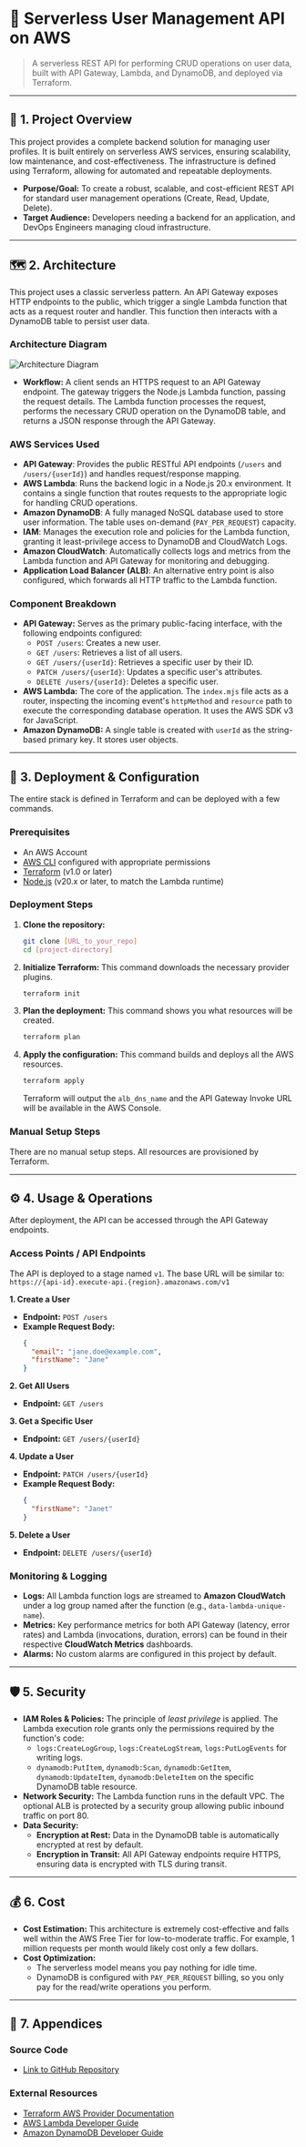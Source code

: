# 🚀 Serverless User Management API on AWS

> A serverless REST API for performing CRUD operations on user data, built with API Gateway, Lambda, and DynamoDB, and deployed via Terraform.

---

## **📝 1. Project Overview**

This project provides a complete backend solution for managing user profiles. It is built entirely on serverless AWS services, ensuring scalability, low maintenance, and cost-effectiveness. The infrastructure is defined using Terraform, allowing for automated and repeatable deployments.

* **Purpose/Goal:** To create a robust, scalable, and cost-efficient REST API for standard user management operations (Create, Read, Update, Delete).
* **Target Audience:** Developers needing a backend for an application, and DevOps Engineers managing cloud infrastructure.

---

## **🗺️ 2. Architecture**

This project uses a classic serverless pattern. An API Gateway exposes HTTP endpoints to the public, which trigger a single Lambda function that acts as a request router and handler. This function then interacts with a DynamoDB table to persist user data.

### **Architecture Diagram**

![Architecture Diagram](./images/aws-serverless-api-arch-diagram.png)

* **Workflow:** A client sends an HTTPS request to an API Gateway endpoint. The gateway triggers the Node.js Lambda function, passing the request details. The Lambda function processes the request, performs the necessary CRUD operation on the DynamoDB table, and returns a JSON response through the API Gateway.

### **AWS Services Used**

* **API Gateway**: Provides the public RESTful API endpoints (`/users` and `/users/{userId}`) and handles request/response mapping.
* **AWS Lambda**: Runs the backend logic in a Node.js 20.x environment. It contains a single function that routes requests to the appropriate logic for handling CRUD operations.
* **Amazon DynamoDB**: A fully managed NoSQL database used to store user information. The table uses on-demand (`PAY_PER_REQUEST`) capacity.
* **IAM**: Manages the execution role and policies for the Lambda function, granting it least-privilege access to DynamoDB and CloudWatch Logs.
* **Amazon CloudWatch**: Automatically collects logs and metrics from the Lambda function and API Gateway for monitoring and debugging.
* **Application Load Balancer (ALB)**: An alternative entry point is also configured, which forwards all HTTP traffic to the Lambda function.

### **Component Breakdown**

* **API Gateway:** Serves as the primary public-facing interface, with the following endpoints configured:
    * `POST /users`: Creates a new user.
    * `GET /users`: Retrieves a list of all users.
    * `GET /users/{userId}`: Retrieves a specific user by their ID.
    * `PATCH /users/{userId}`: Updates a specific user's attributes.
    * `DELETE /users/{userId}`: Deletes a specific user.
* **AWS Lambda:** The core of the application. The `index.mjs` file acts as a router, inspecting the incoming event's `httpMethod` and `resource` path to execute the corresponding database operation. It uses the AWS SDK v3 for JavaScript.
* **Amazon DynamoDB:** A single table is created with `userId` as the string-based primary key. It stores user objects.

---

## **🚀 3. Deployment & Configuration**

The entire stack is defined in Terraform and can be deployed with a few commands.

### **Prerequisites**

* An AWS Account
* [AWS CLI](https://aws.amazon.com/cli/) configured with appropriate permissions
* [Terraform](https://www.terraform.io/downloads.html) (v1.0 or later)
* [Node.js](https://nodejs.org/) (v20.x or later, to match the Lambda runtime)

### **Deployment Steps**

1.  **Clone the repository:**
    ```bash
    git clone [URL_to_your_repo]
    cd [project-directory]
    ```

2.  **Initialize Terraform:**
    This command downloads the necessary provider plugins.
    ```bash
    terraform init
    ```

3.  **Plan the deployment:**
    This command shows you what resources will be created.
    ```bash
    terraform plan
    ```

4.  **Apply the configuration:**
    This command builds and deploys all the AWS resources.
    ```bash
    terraform apply
    ```
    Terraform will output the `alb_dns_name` and the API Gateway Invoke URL will be available in the AWS Console.

### **Manual Setup Steps**

There are no manual setup steps. All resources are provisioned by Terraform.

---

## **⚙️ 4. Usage & Operations**

After deployment, the API can be accessed through the API Gateway endpoints.

### **Access Points / API Endpoints**

The API is deployed to a stage named `v1`. The base URL will be similar to: `https://{api-id}.execute-api.{region}.amazonaws.com/v1`

**1. Create a User**
* **Endpoint:** `POST /users`
* **Example Request Body:**
    ```json
    {
      "email": "jane.doe@example.com",
      "firstName": "Jane"
    }
    ```

**2. Get All Users**
* **Endpoint:** `GET /users`

**3. Get a Specific User**
* **Endpoint:** `GET /users/{userId}`

**4. Update a User**
* **Endpoint:** `PATCH /users/{userId}`
* **Example Request Body:**
    ```json
    {
      "firstName": "Janet"
    }
    ```

**5. Delete a User**
* **Endpoint:** `DELETE /users/{userId}`

### **Monitoring & Logging**

* **Logs:** All Lambda function logs are streamed to **Amazon CloudWatch** under a log group named after the function (e.g., `data-lambda-unique-name`).
* **Metrics:** Key performance metrics for both API Gateway (latency, error rates) and Lambda (invocations, duration, errors) can be found in their respective **CloudWatch Metrics** dashboards.
* **Alarms:** No custom alarms are configured in this project by default.

---

## **🛡️ 5. Security**

* **IAM Roles & Policies:** The principle of *least privilege* is applied. The Lambda execution role grants only the permissions required by the function's code:
    * `logs:CreateLogGroup`, `logs:CreateLogStream`, `logs:PutLogEvents` for writing logs.
    * `dynamodb:PutItem`, `dynamodb:Scan`, `dynamodb:GetItem`, `dynamodb:UpdateItem`, `dynamodb:DeleteItem` on the specific DynamoDB table resource.
* **Network Security:** The Lambda function runs in the default VPC. The optional ALB is protected by a security group allowing public inbound traffic on port 80.
* **Data Security:**
    * **Encryption at Rest:** Data in the DynamoDB table is automatically encrypted at rest by default.
    * **Encryption in Transit:** All API Gateway endpoints require HTTPS, ensuring data is encrypted with TLS during transit.

---

## **💰 6. Cost**

* **Cost Estimation:** This architecture is extremely cost-effective and falls well within the AWS Free Tier for low-to-moderate traffic. For example, 1 million requests per month would likely cost only a few dollars.
* **Cost Optimization:**
    * The serverless model means you pay nothing for idle time.
    * DynamoDB is configured with `PAY_PER_REQUEST` billing, so you only pay for the read/write operations you perform.

---

## **🔗 7. Appendices**

### **Source Code**

* [Link to GitHub Repository](URL_to_your_repo)

### **External Resources**

* [Terraform AWS Provider Documentation](https://registry.terraform.io/providers/hashicorp/aws/latest/docs)
* [AWS Lambda Developer Guide](https://docs.aws.amazon.com/lambda/latest/dg/welcome.html)
* [Amazon DynamoDB Developer Guide](https://docs.aws.amazon.com/amazondynamodb/latest/developerguide/Introduction.html)
